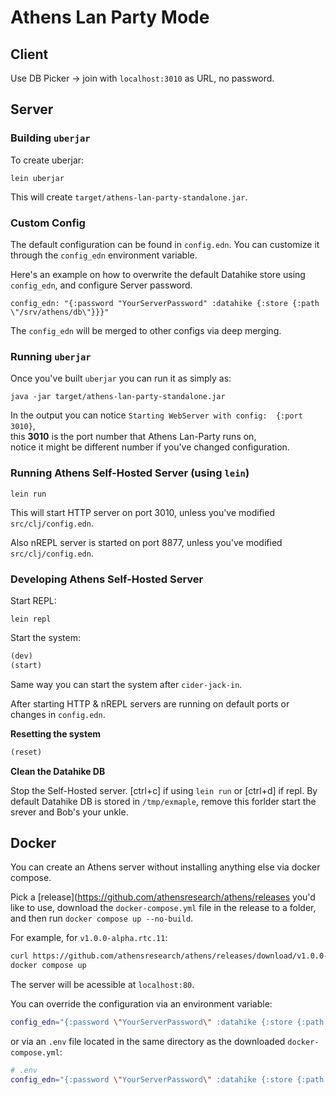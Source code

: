 # Athens Lan Party Mode

## Client

Use DB Picker -> join with `localhost:3010` as URL, no password.

## Server

### Building `uberjar`

To create uberjar:
``` shell
lein uberjar
```

This will create `target/athens-lan-party-standalone.jar`.

### Custom Config

The default configuration can be found in `config.edn`.
You can customize it through the `config_edn` environment variable.

Here's an example on how to overwrite the default Datahike store using `config_edn`,
and configure Server password.
```
config_edn: "{:password "YourServerPassword" :datahike {:store {:path \"/srv/athens/db\"}}}"
```
The `config_edn` will be merged to other configs via deep merging.

### Running `uberjar`

Once you've built `uberjar` you can run it as simply as:

``` shell
java -jar target/athens-lan-party-standalone.jar
```

In the output you can notice `Starting WebServer with config:  {:port 3010}`,  
this **3010** is the port number that Athens Lan-Party runs on,  
notice it might be different number if you've changed configuration.

### Running Athens Self-Hosted Server (using `lein`)

``` shell
lein run
```

This will start HTTP server on port 3010, unless you've modified `src/clj/config.edn`.

Also nREPL server is started on port 8877, unless you've modified `src/clj/config.edn`.

### Developing Athens Self-Hosted Server

Start REPL:

``` shell
lein repl
```

Start the system:

``` clojure
(dev)
(start)
```

Same way you can start the system after `cider-jack-in`.

After starting HTTP & nREPL servers are running on default ports or changes in `config.edn`.

**Resetting the system**

``` clojure
(reset)
```

**Clean the Datahike DB**

Stop the Self-Hosted server. [ctrl+c] if using `lein run` or [ctrl+d] if repl.
By default Datahike DB is stored in `/tmp/exmaple`, remove this forlder
start the srever and Bob's your unkle.


## Docker

You can create an Athens server without installing anything else via docker compose.

Pick a [release](https://github.com/athensresearch/athens/releases you'd like to use, download the `docker-compose.yml` file in the release to a folder, and then run `docker compose up --no-build`.

For example, for `v1.0.0-alpha.rtc.11`: 

```sh
curl https://github.com/athensresearch/athens/releases/download/v1.0.0-alpha.rtc.11/docker-compose.yml --output docker-compose.yml
docker compose up
```

The server will be acessible at `localhost:80`.

You can override the configuration via an environment variable:

```sh
config_edn="{:password \"YourServerPassword\" :datahike {:store {:path \"/srv/athens/db\"}}}" docker compose up
```

or via an `.env` file located in the same directory as the downloaded `docker-compose.yml`:

```sh
# .env
config_edn="{:password \"YourServerPassword\" :datahike {:store {:path \"/srv/athens/db\"}}}"
```


